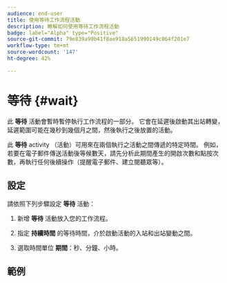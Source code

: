 ```yaml
---
audience: end-user
title: 使用等待工作流程活動
description: 瞭解如何使用等待工作流程活動
badge: label="Alpha" type="Positive"
source-git-commit: 79e839a99b41f8ae918a5651990149c864f201e7
workflow-type: tm+mt
source-wordcount: '147'
ht-degree: 42%

---
```



# 等待 {#wait}

此 **等待** 活動會暫時暫停執行工作流程的一部分。 它會在延遲後啟動其出站轉變，延遲範圍可能在幾秒到幾個月之間，然後執行之後放置的活動。

此 **等待** activity （活動）可用來在兩個執行之活動之間傳遞的特定時間。 例如，若要在電子郵件傳送活動後等候數天，請先分析此期間產生的開啟次數和點按次數，再執行任何後續操作（提醒電子郵件、建立閱聽眾等）。

## 設定

請依照下列步驟設定 **等待** 活動：

1. 新增 **等待** 活動放入您的工作流程。

1. 指定 **持續時間** 的等待時間，介於啟動活動的入站和出站變動之間。

1. 選取時間單位 **期間**：秒、分鐘、小時。

## 範例


